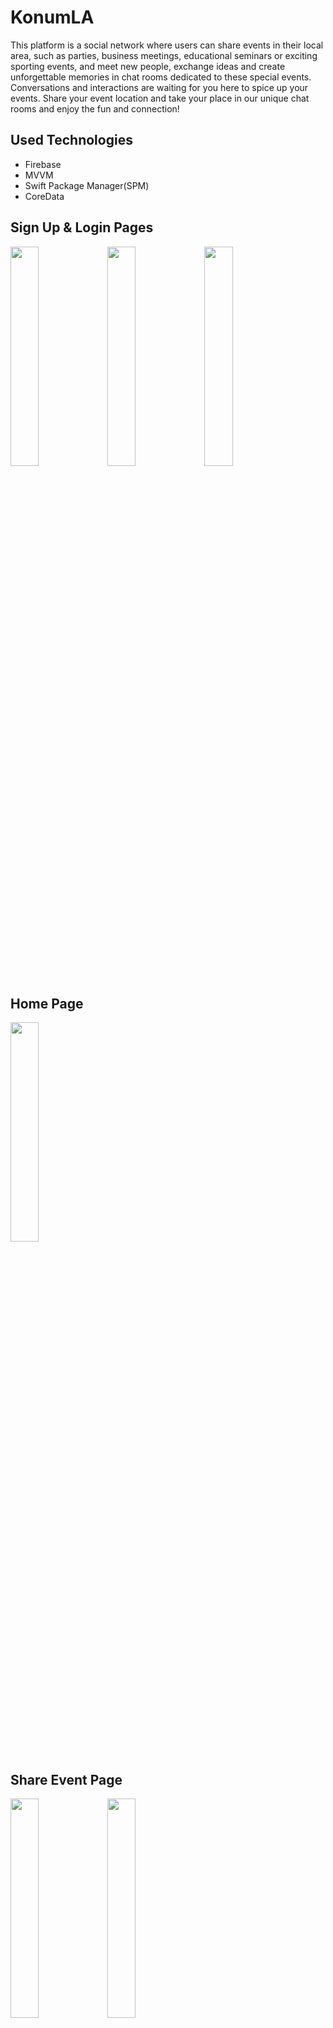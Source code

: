 # KonumLA
This platform is a social network where users can share events in their local area, such as parties, business meetings, educational seminars or exciting sporting events, and meet new people, exchange ideas and create unforgettable memories in chat rooms dedicated to these special events. Conversations and interactions are waiting for you here to spice up your events. Share your event location and take your place in our unique chat rooms and enjoy the fun and connection!

## Used Technologies
* Firebase
* MVVM
* Swift Package Manager(SPM)
* CoreData


## Sign Up & Login Pages
<img src="https://github.com/user-attachments/assets/49b905d4-a48a-422c-90c2-7a50dc483bd9" width=30% height=30%>
<img src="https://github.com/user-attachments/assets/db2b7ea2-0704-4dcb-b181-b9874ae53364" width=30% height=30%>
<img src="https://github.com/user-attachments/assets/a0131c00-d875-44bb-aca6-500434e79136" width=30% height=30%>


## Home Page
<img src="https://github.com/user-attachments/assets/365a6543-db41-48c5-b231-111a4a054ae6" width=30% height=30%>


## Share Event Page
<img src="https://github.com/user-attachments/assets/f2443d73-b6f6-41c8-862f-1a319a074b05" width=30% height=30%>
<img src="https://github.com/user-attachments/assets/43e18236-8fe6-498d-98e5-efeeaf015385" width=30% height=30%>


## Profile Page
<img src="https://github.com/user-attachments/assets/f908b8bf-04cb-48c6-a794-5bd0fae5a6ef" width=30% height=30%>



